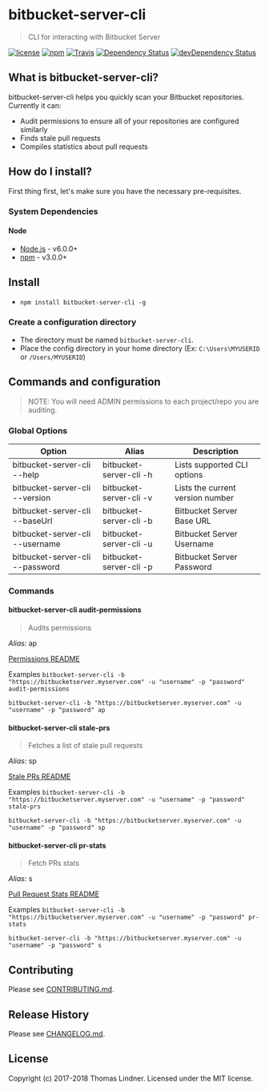 # bitbucket-server-cli

> CLI for interacting with Bitbucket Server

[![license](https://img.shields.io/github/license/tclindner/bitbucket-server-cli.svg?maxAge=2592000&style=flat-square)](https://github.com/tclindner/bitbucket-server-cli/blob/master/LICENSE)
[![npm](https://img.shields.io/npm/v/bitbucket-server-cli.svg?maxAge=2592000?style=flat-square)](https://www.npmjs.com/package/bitbucket-server-cli)
[![Travis](https://img.shields.io/travis/tclindner/bitbucket-server-cli.svg?maxAge=2592000?style=flat-square)](https://travis-ci.org/tclindner/bitbucket-server-cli)
[![Dependency Status](https://david-dm.org/tclindner/bitbucket-server-cli.svg?style=flat-square)](https://david-dm.org/tclindner/bitbucket-server-cli)
[![devDependency Status](https://david-dm.org/tclindner/bitbucket-server-cli/dev-status.svg?style=flat-square)](https://david-dm.org/tclindner/bitbucket-server-cli#info=devDependencies)

## What is bitbucket-server-cli?

bitbucket-server-cli helps you quickly scan your Bitbucket repositories.
Currently it can:

* Audit permissions to ensure all of your repositories are configured similarly
* Finds stale pull requests
* Compiles statistics about pull requests

## How do I install?

First thing first, let's make sure you have the necessary pre-requisites.

### System Dependencies

#### Node

* [Node.js](https://nodejs.org/) - v6.0.0+
* [npm](http://npmjs.com) - v3.0.0+

## Install

* `npm install bitbucket-server-cli -g`

### Create a configuration directory

* The directory must be named `bitbucket-server-cli`.
* Place the config directory in your home directory (Ex: `C:\Users\MYUSERID` or `/Users/MYUSERID`)

## Commands and configuration

> NOTE: You will need ADMIN permissions to each project/repo you are auditing.

### Global Options

| Option | Alias | Description |
|---|---|---|
| bitbucket-server-cli --help | bitbucket-server-cli -h | Lists supported CLI options |
| bitbucket-server-cli --version | bitbucket-server-cli -v | Lists the current version number |
| bitbucket-server-cli --baseUrl | bitbucket-server-cli -b | Bitbucket Server Base URL |
| bitbucket-server-cli --username | bitbucket-server-cli -u | Bitbucket Server Username |
| bitbucket-server-cli --password | bitbucket-server-cli -p | Bitbucket Server Password |

### Commands

#### bitbucket-server-cli audit-permissions

> Audits permissions

*Alias:* ap

[Permissions README](src/plugins/permissions/README.md)

Examples
`bitbucket-server-cli -b "https://bitbucketserver.myserver.com" -u "username" -p "password" audit-permissions`

`bitbucket-server-cli -b "https://bitbucketserver.myserver.com" -u "username" -p "password" ap`

#### bitbucket-server-cli stale-prs

> Fetches a list of stale pull requests

*Alias:* sp

[Stale PRs README](src/plugins/stale-prs/README.md)

Examples
`bitbucket-server-cli -b "https://bitbucketserver.myserver.com" -u "username" -p "password" stale-prs`

`bitbucket-server-cli -b "https://bitbucketserver.myserver.com" -u "username" -p "password" sp`

#### bitbucket-server-cli pr-stats

> Fetch PRs stats

*Alias:* s

[Pull Request Stats README](src/plugins/stats/README.md)

Examples
`bitbucket-server-cli -b "https://bitbucketserver.myserver.com" -u "username" -p "password" pr-stats`

`bitbucket-server-cli -b "https://bitbucketserver.myserver.com" -u "username" -p "password" s`


## Contributing

Please see [CONTRIBUTING.md](CONTRIBUTING.md).

## Release History

Please see [CHANGELOG.md](CHANGELOG.md).

## License

Copyright (c) 2017-2018 Thomas Lindner. Licensed under the MIT license.
